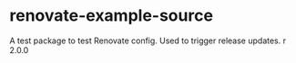 # renovate-example-source
A test package to test Renovate config. Used to trigger release updates.
r 2.0.0
